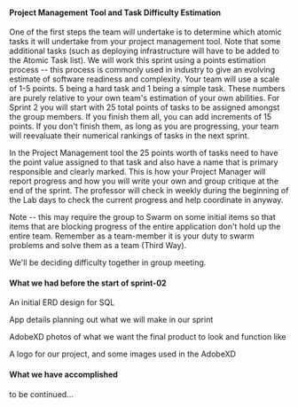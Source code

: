 #### Project Management Tool and Task Difficulty Estimation

One of the first steps the team will undertake is to determine which atomic tasks it will undertake from your project management tool. Note that some additional tasks (such as deploying infrastructure will have to be added to the Atomic Task list). We will work this sprint using a points estimation process -- this process is commonly used in industry to give an evolving estimate of software readiness and complexity. Your team will use a scale of 1-5 points. 5 being a hard task and 1 being a simple task. These numbers are purely relative to your own team's estimation of your own abilities. For Sprint 2 you will start with 25 total points of tasks to be assigned amongst the group members. If you finish them all, you can add increments of 15 points. If you don't finish them, as long as you are progressing, your team will reevaluate their numerical rankings of tasks in the next sprint.

In the Project Management tool the 25 points worth of tasks need to have the point value assigned to that task and also have a name that is primary responsible and clearly marked. This is how your Project Manager will report progress and how you will write your own and group critique at the end of the sprint. The professor will check in weekly during the beginning of the Lab days to check the current progress and help coordinate in anyway.

Note -- this may require the group to Swarm on some initial items so that items that are blocking progress of the entire application don't hold up the entire team. Remember as a team-member it is your duty to swarm problems and solve them as a team (Third Way).

We'll be deciding difficulty together in group meeting.

#### What we had before the start of sprint-02
 An initial ERD design for SQL

 App details planning out what we will make in our sprint

 AdobeXD photos of what we want the final product to look and function like

A logo for our project, and some images used in the AdobeXD

#### What we have accomplished 

to be continued...
